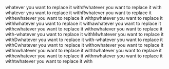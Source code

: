 whatever you want to replace it with#whatever you want to replace it with whatever you want to replace it withRwhatever you want to replace it withewhatever you want to replace it withpwhatever you want to replace it withlwhatever you want to replace it withawhatever you want to replace it withcwhatever you want to replace it withewhatever you want to replace it with-whatever you want to replace it withMwhatever you want to replace it withDwhatever you want to replace it with-whatever you want to replace it withCwhatever you want to replace it withowhatever you want to replace it withnwhatever you want to replace it withtwhatever you want to replace it withewhatever you want to replace it withnwhatever you want to replace it withtwhatever you want to replace it with